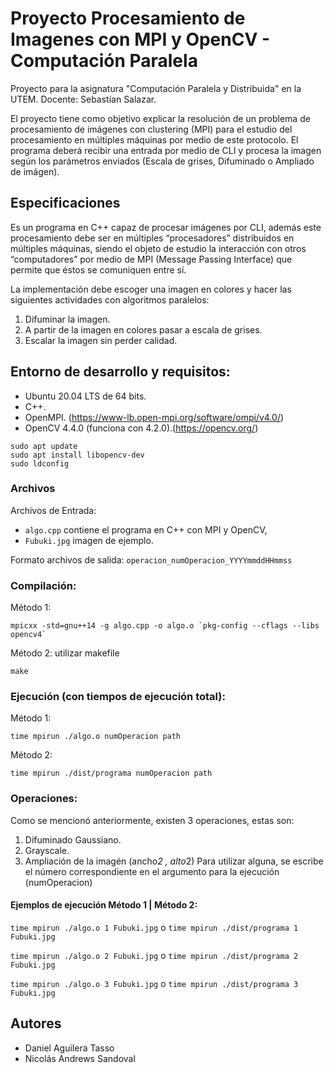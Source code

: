# Proyecto Procesamiento de Imagenes con MPI y OpenCV - Computación Paralela
Proyecto para la asignatura "Computación Paralela y Distribuida" en la UTEM. Docente: Sebastían Salazar.

El proyecto tiene como objetivo explicar la resolución de un problema de procesamiento de imágenes con clustering (MPI) para el estudio del procesamiento en múltiples máquinas por medio de este protocolo. El programa deberá recibir una entrada por medio de CLI y procesa la imagen según los parámetros enviados (Escala de grises, Difuminado o Ampliado de imágen).

## Especificaciones
Es un programa en C++ capaz de procesar imágenes por CLI, además este procesamiento debe ser en múltiples “procesadores” distribuidos en múltiples máquinas, siendo el objeto de estudio la interacción con otros “computadores” por medio de MPI (Message Passing Interface) que permite que éstos se comuniquen entre sí.

La implementación debe escoger una imagen en colores y hacer las siguientes actividades con algoritmos paralelos:
1) Difuminar la imagen.
2) A partir de la imagen en colores pasar a escala de grises.
3) Escalar la imagen sin perder calidad.

## Entorno de desarrollo y requisitos:
- Ubuntu 20.04 LTS de 64 bits.
- C++.
- OpenMPI. (https://www-lb.open-mpi.org/software/ompi/v4.0/)
- OpenCV 4.4.0 (funciona con 4.2.0).(https://opencv.org/)

```
sudo apt update
sudo apt install libopencv-dev
sudo ldconfig
```

### Archivos
Archivos de Entrada:
- `algo.cpp` contiene el programa en C++ con MPI y OpenCV,
- `Fubuki.jpg` imagen de ejemplo.

Formato archivos de salida:
`operacion_numOperacion_YYYYmmddHHmmss`

### Compilación:
Método 1:
```
mpicxx -std=gnu++14 -g algo.cpp -o algo.o `pkg-config --cflags --libs opencv4`
```

Método 2: utilizar makefile
```
make
```

### Ejecución (con tiempos de ejecución total):
Método 1:
```
time mpirun ./algo.o numOperacion path
```

Método 2:
```
time mpirun ./dist/programa numOperacion path
```

### Operaciones:
Como se mencionó anteriormente, existen 3 operaciones, estas son:
1) Difuminado Gaussiano.
2) Grayscale.
3) Ampliación de la imagén (ancho*2 , alto*2)
Para utilizar alguna, se escribe el número correspondiente en el argumento para la ejecución (numOperacion)

#### Ejemplos de ejecución Método 1 | Método 2:
`time mpirun ./algo.o 1 Fubuki.jpg` o `time mpirun ./dist/programa 1 Fubuki.jpg`

`time mpirun ./algo.o 2 Fubuki.jpg` o `time mpirun ./dist/programa 2 Fubuki.jpg`

`time mpirun ./algo.o 3 Fubuki.jpg` o `time mpirun ./dist/programa 3 Fubuki.jpg`


## Autores
- Daniel Aguilera Tasso
- Nicolás Andrews Sandoval

